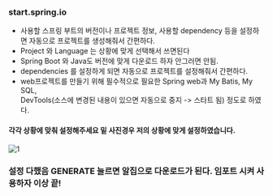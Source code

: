 ### start.spring.io

 - 사용할 스프링 부트의 버전이나 프로젝트 정보, 사용할 dependency 등을 설정하면 자동으로 프로젝트를 생성해줘서 간편하다.
 - Project 와 Language 는 상황에 맞게 선택해서 쓰면된다
 - Spring Boot 와 Java도 버전에 맞게 다운로드 하자 안그러면 안됨.
 - dependencies 를 설정하게 되면 자동으로 프로젝트를 설정해줘서 간편하다.
 - web프로젝트를 만들기 위해 필수적으로 필요한 Spring web과 My Batis, My SQL, </br>DevTools(소스에 변경된 내용이 있으면 자동으로 중지 -> 스타트 됨) 정도로 하였다.

#### 각각 상황에 맞춰 설정해주세요 밑 사진경우 저의 상황에 맞게 설정하였습니다.


![1](https://user-images.githubusercontent.com/110442250/193403676-03600a2a-91db-4dba-86b4-4e687f332903.jpg)

### 설정 다했음 GENERATE 눌르면 알집으로 다운로드가 된다. 임포트 시켜 사용하자 이상 끝!
